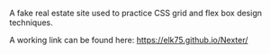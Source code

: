 A fake real estate site used to practice CSS grid and flex box design techniques.

A working link can be found here: https://elk75.github.io/Nexter/